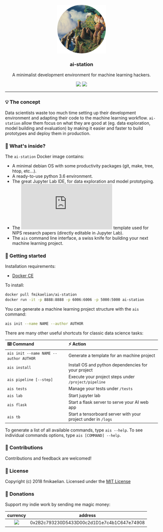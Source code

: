 <p align="center">
  <img alt="logo" src="docs/img/logo.png" height="160" />
  <h3 align="center">ai-station</h3>
    <p align="center">A minimalist development environment for machine learning hackers.</p>
    <p align="center">
    <img src="https://travis-ci.org/fmikaelian/ai-station.svg?branch=master" height="18">
    <img src="https://img.shields.io/badge/License-MIT-yellow.svg" height="18">
  </p>
</p>

---

### 💡 The concept

Data scientists waste too much time setting up their development environment and adapting their code to the machine learning workflow. `ai-station` allow them focus on what they are good at (eg. data exploration, model building and evaluation) by making it easier and faster to build prototypes and deploy them in production.

### 🔮 What's inside?

The `ai-station` Docker image contains:

- A minimal debian OS with some productivity packages (git, make, tree, htop, etc...).
- A ready-to-use python 3.6 environment.
- The great Jupyter Lab IDE, for data exploration and model prototyping.
- The ![latex](https://latex.codecogs.com/gif.latex?%24%7B%5Clatex%7D%7B%5CLaTeX%5Cxspace%7D%24) template used for NIPS research papers (directly editable in Jupyter Lab).
- The `ais` command line interface, a swiss knife for building your next machine learning project.

### 🏃‍ Getting started

Installation requirements:

- [Docker CE](https://docs.docker.com/install/)

To install:

```bash
docker pull fmikaelian/ai-station
docker run -it -p 8888:8888 -p 6006:6006 -p 5000:5000 ai-station
```

You can generate a machine learning project structure with the `ais` command:

```bash
ais init --name NAME --author AUTHOR
```

There are many other useful shortcuts for classic data science tasks:

| ⌨️ Command                              | ⚡️ Action                                                      |
|:---------------------------------------|:--------------------------------------------------------------|
| `ais init --name NAME --author AUTHOR` | Generate a template for an machine project                    |
| `ais install`                          | Install OS and python dependencies for your project           |
| `ais pipeline [--step]`                | Execute your project steps under `/project/pipeline`          |
| `ais tests`                            | Manage your tests under `/tests`                              |
| `ais lab`                              | Start jupyter lab                                             |
| `ais flask`                            | Start a flask server to serve your AI web app                 |
| `ais tb`                               | Start a tensorboard server with your project under in `/logs` |

To generate a list of all available commands, type `ais --help`. To see individual commands options, type `ais [COMMAND] --help`.

### 🐜 Contributions

Contributions and feedback are welcomed!

### 📃 License

Copyright (c) 2018 fmikaelian. Licensed under the [MIT License](LICENSE)

### 💸 Donations

Support my indie work by sending me magic money:

|                                   currency                                    | address                                    |
|:-----------------------------------------------------------------------------:|--------------------------------------------|
| <a ><img src="https://cdn.coinranking.com/rk4RKHOuW/eth.svg" width="30" ></a> | 0x2B2c793230D5433D00c2d1D1e7c4b1C647e74908 |
